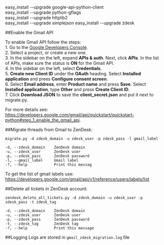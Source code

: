 easy_install --upgrade google-api-python-client  
easy_install --upgrade python-gflags  
easy_install --upgrade httplib2  
easy_install --upgrade simplejson
easy_install --upgrade zdesk

##Enable the Gmail API

To enable Gmail API follow the steps:  
	1.	Go to the [Google Developers Console](https://console.developers.google.com).  
	2.	Select a project, or create a new one.  
	3.	In the sidebar on the left, expand **APIs & auth**. Next, click **APIs**. In the list of APIs, make sure the status is **ON** for the Gmail API.  
	4.	In the sidebar on the left, select **Credentials**.  
	5.	**Create new Client ID** under the **OAuth** heading. Select **Installed application** and prees **Configure consent screen**.  
	6.	Select **Email address**, enter **Product name** and press **Save**. Select **Installed application**, type **Other** and press **Create Client ID**.  
	7.	Click **Download JSON** to save the **client_secret.json** and put it next to migrate.py.  
	
For more details see: https://developers.google.com/gmail/api/quickstart/quickstart-python#step_1_enable_the_gmail_api.  


##Migrate threads from Gmail to ZenDesk:
  ```
  migrate.py -d zdesk_domain -u zdesk_user -p zdesk_pass -l gmail_label

  -d, --zdesk_domain    ZenDesk domain  
  -u, --zdesk_user      ZenDesk user  
  -p, --zdesk_pass      ZenDesk password  
  -l, --gmail_label     Gmail label  
  -?, --help            Print this messag
  ```

To get the list of gmail labels use: https://developers.google.com/gmail/api/v1/reference/users/labels/list

##Delete all tickets in ZenDesk account:
  ```
  zendesk_delete_all_tickets.py -d zdesk_domain -u zdesk_user -p zdesk_pass -t zdesk_tag

  -d, --zdesk_domain    ZenDesk domain  
  -u, --zdesk_user      ZenDesk user  
  -p, --zdesk_pass      ZenDesk password 
  -t, --zdesk_tag       ZenDesk tag
  -?, --help            Print this message
  ```
  
##Logging
Logs are stored in `gmail_zdesk_migration.log` file

